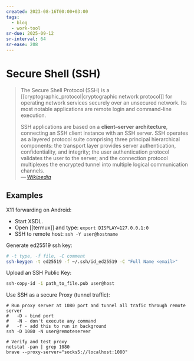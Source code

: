 ```yaml
---
created: 2023-08-16T00:00+03:00
tags:
  - blog
  - work-tool
sr-due: 2025-09-12
sr-interval: 64
sr-ease: 208
---
```


# Secure Shell (SSH)

> The Secure Shell Protocol (SSH) is a [[cryptographic_protocol|cryptographic network protocol]] for operating network services securely over an unsecured network. Its most notable applications are remote login and command-line execution.
>
> SSH applications are based on a **client–server architecture**, connecting an SSH client instance with an SSH server. SSH operates as a layered protocol suite comprising three principal hierarchical components: the transport layer provides server authentication, confidentiality, and integrity; the user authentication protocol validates the user to the server; and the connection protocol multiplexes the encrypted tunnel into multiple logical communication channels.\
> — <cite>[Wikipedia](https://en.wikipedia.org/wiki/Secure_Shell_Protocol)</cite>

## Examples

X11 forwarding on Android:

- Start XSDL.
- Open [[termux]] and type: `export DISPLAY=127.0.0.1:0`
- SSH to remote host: `ssh -Y user@hostname`

Generate ed25519 ssh key:

```sh
# -t type, -f file, -C comment
ssh-keygen -t ed25519 -f ~/.ssh/id_ed25519 -C "Full Name <email>"
```

Upload an SSH Public Key:

```sh
ssh-copy-id -i path_to_file.pub user@host
```

Use SSH as a secure Proxy (tunnel traffic):

```
# Run proxy server at 1080 port and tunnel all trafic through remote server
#   -D - bind port
#   -N - don't execute any command
#   -f - add this to run in background
ssh -D 1080 -N user@remoteserver

# Verify and test proxy
netstat -pan | grep 1080
brave --proxy-server="socks5://localhost:1080"
```
